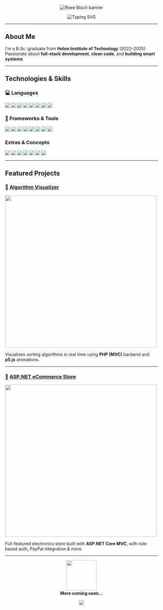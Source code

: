 <p align="center">
  <img src="https://capsule-render.vercel.app/api?type=waving&color=gradient&height=180&section=header&text=Roee%20Bloch&fontSize=40&fontAlignY=35&animation=fadeIn" alt="Roee Bloch banner"/>
</p>

<p align="center">
  <img src="https://readme-typing-svg.herokuapp.com?font=Fira+Code&duration=3000&pause=1000&color=00BFFF&center=true&vCenter=true&width=435&lines=Computer+Science+Graduate;FullStack+%7C+.NET+%7C+Java+%7C+JavaScript;Problem+Solver+%7C+Tech+Enthusiast" alt="Typing SVG" />
</p>

---

## About Me

I'm a B.Sc. graduate from **Holon Institute of Technology** (2022–2025)  
Passionate about **full-stack development**, **clean code**, and **building smart systems**

---

## Technologies & Skills

### 💻 Languages
<p>
  <img src="https://img.shields.io/badge/Java-ED8B00?style=for-the-badge&logo=openjdk&logoColor=white"/>
  <img src="https://img.shields.io/badge/C%23-68217A?style=for-the-badge&logo=csharp&logoColor=white"/>
  <img src="https://img.shields.io/badge/C++-00599C?style=for-the-badge&logo=c%2B%2B&logoColor=white"/>
  <img src="https://img.shields.io/badge/C-000000?style=for-the-badge&logo=c&logoColor=white"/>
  <img src="https://img.shields.io/badge/JavaScript-F7DF1E?style=for-the-badge&logo=javascript&logoColor=black"/>
  <img src="https://img.shields.io/badge/PHP-777BB4?style=for-the-badge&logo=php&logoColor=white"/>
  <img src="https://img.shields.io/badge/Python-3776AB?style=for-the-badge&logo=python&logoColor=white"/>
  <img src="https://img.shields.io/badge/SQL-003B57?style=for-the-badge&logo=sqlite&logoColor=white"/>
</p>

### 🧩 Frameworks & Tools
<p>
  <img src="https://img.shields.io/badge/.NET-512BD4?style=for-the-badge&logo=dotnet&logoColor=white"/>
  <img src="https://img.shields.io/badge/Spring Boot-6DB33F?style=for-the-badge&logo=springboot&logoColor=white"/>
  <img src="https://img.shields.io/badge/Node.js-339933?style=for-the-badge&logo=nodedotjs&logoColor=white"/>
  <img src="https://img.shields.io/badge/Express.js-404D59?style=for-the-badge"/>
  <img src="https://img.shields.io/badge/React-20232A?style=for-the-badge&logo=react&logoColor=61DAFB"/>
  <img src="https://img.shields.io/badge/Unity-100000?style=for-the-badge&logo=unity&logoColor=white"/>
  <img src="https://img.shields.io/badge/MySQL-005C84?style=for-the-badge&logo=mysql&logoColor=white"/>
  <img src="https://img.shields.io/badge/MongoDB-4EA94B?style=for-the-badge&logo=mongodb&logoColor=white"/>
</p>

### Extras & Concepts
<p>
  <img src="https://img.shields.io/badge/OOP-FF6F61?style=for-the-badge"/>
  <img src="https://img.shields.io/badge/Data%20Structures%20%26%20Algorithms-008080?style=for-the-badge"/>
  <img src="https://img.shields.io/badge/ERD%20Design-B5651D?style=for-the-badge"/>
  <img src="https://img.shields.io/badge/REST%20APIs-6A5ACD?style=for-the-badge"/>
  <img src="https://img.shields.io/badge/Pandas-150458?style=for-the-badge&logo=pandas&logoColor=white"/>
  <img src="https://img.shields.io/badge/NumPy-013243?style=for-the-badge&logo=numpy&logoColor=white"/>
  <img src="https://img.shields.io/badge/Scikit--Learn-F7931E?style=for-the-badge&logo=scikitlearn&logoColor=white"/>
</p>

---

## Featured Projects

### 🔹 [Algorithm Visualizer](https://github.com/roeeblo/PHP_JS---AlgorithmVisualizer)
<img src="https://github.com/roeeblo/PHP_JS---AlgorithmVisualizer/raw/main/preview.gif" width="500"/>

Visualizes sorting algorithms in real time using **PHP (MVC)** backend and **p5.js** animations.

---

### 🔹 [ASP.NET eCommerce Store](https://github.com/roeeblo/ASP.NET_Core_MVC-eCommerce-Roee-s-Store)
<img src="https://github.com/roeeblo/ASP.NET_Core_MVC-eCommerce-Roee-s-Store/raw/main/demo.gif" width="500"/>

Full-featured electronics store built with **ASP.NET Core MVC**, with role-based auth, PayPal integration & more.

---

<p align="center">
  <img src="https://github.com/roeeblo.png?size=300" width="100" /><br>
  <b>More coming soon...</b>
</p>


<p align="center">
  <img src="https://capsule-render.vercel.app/api?type=waving&color=gradient&height=120&section=footer"/>
</p>
